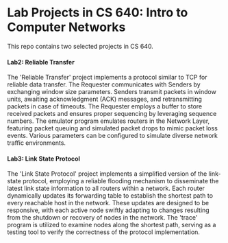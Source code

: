 # Lab Projects in CS 640: Intro to Computer Networks
This repo contains two selected projects in CS 640.

#### Lab2: Reliable Transfer
The 'Reliable Transfer' project implements a protocol similar to TCP for reliable data transfer. 
The Requester communicates with Senders by exchanging window size parameters. Senders transmit packets 
in window units, awaiting acknowledgment (ACK) messages, and retransmitting packets in case of timeouts. 
The Requester employs a buffer to store received packets and ensures proper sequencing by leveraging sequence numbers. 
The emulator program emulates routers in the Network Layer, featuring packet queuing and simulated packet drops to mimic 
packet loss events. Various parameters can be configured to simulate diverse network traffic environments.

#### Lab3: Link State Protocol
The 'Link State Protocol' project implements a simplified version of the link-state protocol, 
employing a reliable flooding mechanism to disseminate the latest link state information to all 
routers within a network. Each router dynamically updates its forwarding table to establish the shortest 
path to every reachable host in the network. These updates are designed to be responsive, with each active 
node swiftly adapting to changes resulting from the shutdown or recovery of nodes in the network. The 'trace' 
program is utilized to examine nodes along the shortest path, serving as a testing tool to verify the correctness of the protocol implementation.
